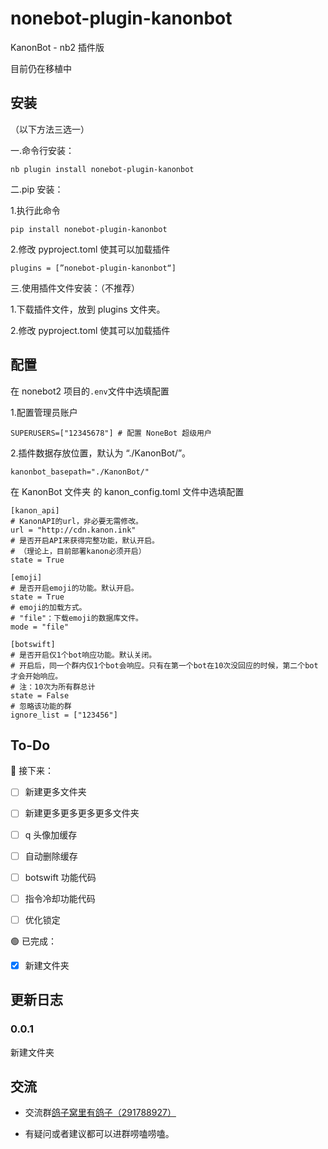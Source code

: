 # nonebot-plugin-kanonbot

KanonBot - nb2 插件版

目前仍在移植中

## 安装

（以下方法三选一）

一.命令行安装：

    nb plugin install nonebot-plugin-kanonbot

二.pip 安装：

1.执行此命令

    pip install nonebot-plugin-kanonbot

2.修改 pyproject.toml 使其可以加载插件

    plugins = [”nonebot-plugin-kanonbot“]

三.使用插件文件安装：（不推荐）

1.下载插件文件，放到 plugins 文件夹。

2.修改 pyproject.toml 使其可以加载插件

## 配置

在 nonebot2 项目的`.env`文件中选填配置

1.配置管理员账户

    SUPERUSERS=["12345678"] # 配置 NoneBot 超级用户

2.插件数据存放位置，默认为 “./KanonBot/”。

    kanonbot_basepath="./KanonBot/"

在 KanonBot 文件夹 的 kanon_config.toml 文件中选填配置

    [kanon_api]
    # KanonAPI的url，非必要无需修改。
    url = "http://cdn.kanon.ink"
    # 是否开启API来获得完整功能，默认开启。
    # （理论上，目前部署kanon必须开启）
    state = True

    [emoji]
    # 是否开启emoji的功能。默认开启。
    state = True
    # emoji的加载方式。
    # "file"：下载emoji的数据库文件。
    mode = "file"

    [botswift]
    # 是否开启仅1个bot响应功能。默认关闭。
    # 开启后，同一个群内仅1个bot会响应。只有在第一个bot在10次没回应的时候，第二个bot才会开始响应。
    # 注：10次为所有群总计
    state = False
    # 忽略该功能的群
    ignore_list = ["123456"]

## To-Do

🔵 接下来：

- [ ] 新建更多文件夹

- [ ] 新建更多更多更多更多文件夹

- [ ] q 头像加缓存

- [ ] 自动删除缓存

- [ ] botswift 功能代码

- [ ] 指令冷却功能代码

- [ ] 优化锁定

🟢 已完成：

- [x] 新建文件夹

## 更新日志

### 0.0.1

新建文件夹

## 交流

- 交流群[鸽子窝里有鸽子（291788927）](https://qm.qq.com/cgi-bin/qm/qr?k=QhOk7Z2jaXBOnAFfRafEy9g5WoiETQhy&jump_from=webapi&authKey=fCvx/auG+QynlI8bcFNs4Csr2soR8UjzuwLqrDN9F8LDwJrwePKoe89psqpozg/m)

- 有疑问或者建议都可以进群唠嗑唠嗑。
